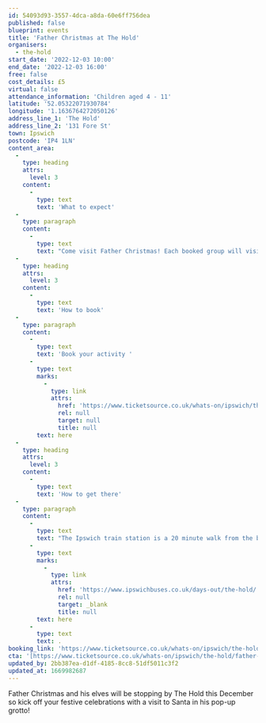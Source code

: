 ```yaml
---
id: 54093d93-3557-4dca-a8da-60e6ff756dea
published: false
blueprint: events
title: 'Father Christmas at The Hold'
organisers:
  - the-hold
start_date: '2022-12-03 10:00'
end_date: '2022-12-03 16:00'
free: false
cost_details: £5
virtual: false
attendance_information: 'Children aged 4 - 11'
latitude: '52.05322071930784'
longitude: '1.1636764272050126'
address_line_1: 'The Hold'
address_line_2: '131 Fore St'
town: Ipswich
postcode: 'IP4 1LN'
content_area:
  -
    type: heading
    attrs:
      level: 3
    content:
      -
        type: text
        text: 'What to expect'
  -
    type: paragraph
    content:
      -
        type: text
        text: "Come visit Father Christmas! Each booked group will visit Santa individually. If there are groups ahead of you there may be a short wait once you arrive, colouring and other activities will be available. Your visit with Father Christmas will last around 10 minutes, after your visit you are free to explore the rest of The Hold.\_There is a variety of time slots to book from 10:00 to 16:00. Suitable for ages 4-11 with a parent present at all times. Every child will receive a gift suitable for all. "
  -
    type: heading
    attrs:
      level: 3
    content:
      -
        type: text
        text: 'How to book'
  -
    type: paragraph
    content:
      -
        type: text
        text: 'Book your activity '
      -
        type: text
        marks:
          -
            type: link
            attrs:
              href: 'https://www.ticketsource.co.uk/whats-on/ipswich/the-hold/father-christmas-at-the-hold/e-geamyz'
              rel: null
              target: null
              title: null
        text: here
  -
    type: heading
    attrs:
      level: 3
    content:
      -
        type: text
        text: 'How to get there'
  -
    type: paragraph
    content:
      -
        type: text
        text: "The Ipswich train station is a 20 minute walk from the building and if you're travelling by bus then find out which bus routes you can take to get you to The Hold "
      -
        type: text
        marks:
          -
            type: link
            attrs:
              href: 'https://www.ipswichbuses.co.uk/days-out/the-hold/'
              rel: null
              target: _blank
              title: null
        text: here
      -
        type: text
        text: .
booking_link: 'https://www.ticketsource.co.uk/whats-on/ipswich/the-hold/father-christmas-at-the-hold/e-geamyz'
cta: '[https://www.ticketsource.co.uk/whats-on/ipswich/the-hold/father-christmas-at-the-hold/e-geamyz](https://www.ticketsource.co.uk/whats-on/ipswich/the-hold/father-christmas-at-the-hold/e-geamyz)'
updated_by: 2bb387ea-d1df-4185-8cc8-51df5011c3f2
updated_at: 1669982687
---
```

Father Christmas and his elves will be stopping by The Hold this December so kick off your festive celebrations with a visit to Santa in his pop-up grotto!